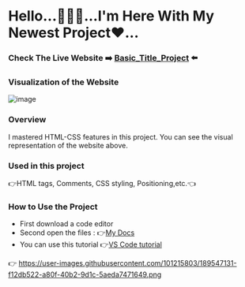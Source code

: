 # Hello...🙋🏻‍♂️...I'm Here With My Newest Project❤...
### Check The Live Website :arrow_right: [Basic_Title_Project](https://muka6363.github.io/PROJELER_MK/6.Basic_Title/index.html) :arrow_left:
### Visualization of the Website
![image](https://user-images.githubusercontent.com/101215803/189547131-f12db522-a80f-40b2-9d1c-5aeda7471649.png)




### Overview
I mastered HTML-CSS features in this project. You can see the visual representation of the website above.
### Used in this project
:point_right:HTML tags, Comments, CSS styling, Positioning,etc.:point_left:
### How to Use the Project
+ First download a code editor
+ Second open the files : :point_right:[My Docs](https://muka6363.github.io/PROJELER_MK/6.Basic_Title/index.html)
+ You can use this tutorial :point_right:[VS Code tutorial](https://www.youtube.com/watch?v=fJEbVCrEMSE)

:point_right: https://user-images.githubusercontent.com/101215803/189547131-f12db522-a80f-40b2-9d1c-5aeda7471649.png
